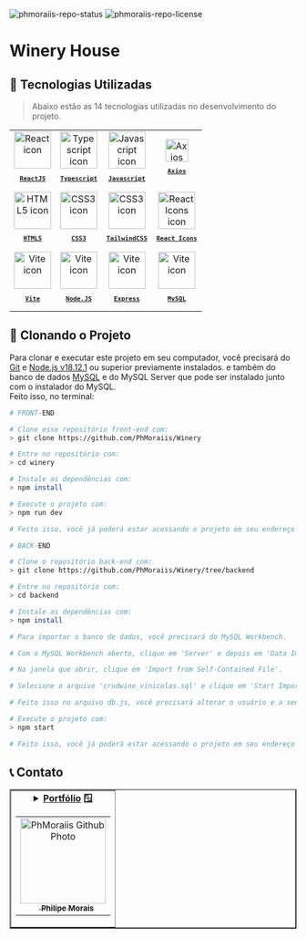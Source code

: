 ![phmoraiis-repo-status](https://img.shields.io/badge/status-developing-lightgrey?style=for-the-badge&logo=headspace&logoColor=yellow&color=lightgrey)
![phmoraiis-repo-license](https://img.shields.io/github/license/Luk4x/apple-store?style=for-the-badge&logo=unlicense&logoColor=lightgrey)

# Winery House

## 🚀 Tecnologias Utilizadas

> Abaixo estão as 14 tecnologias utilizadas no desenvolvimento do projeto.

<table align="center">
  <tr>
    <td align="center">
      <a href="https://pt-br.reactjs.org/">
        <img src="https://skillicons.dev/icons?i=react" width="65px" alt="React icon"/><br>
        <sub>
          <b>
            <pre>ReactJS</pre>
          </b>
        </sub>
      </a>
    </td>
    <td align="center">
      <a href="https://www.typescriptlang.org/">
        <img src="https://skillicons.dev/icons?i=ts" width="65px" alt="Typescript icon"/><br>
        <sub>
          <b>
            <pre>Typescript</pre>
          </b>
        </sub>
      </a>
    </td>
    <td align="center">
      <a href="https://developer.mozilla.org/en-US/docs/Web/JavaScript/">
        <img src="https://skillicons.dev/icons?i=js" width="65px" alt="Javascript icon"/><br>
        <sub>
          <b>
            <pre>Javascript</pre>
          </b>
        </sub>
      </a>
    </td>
    <td align="center">
      <a href="https://axios-http.com/docs/intro">
        <img src="https://camo.githubusercontent.com/272811d860f3fab0dd8ff0690e2ca36afbf0c96ad44100b8d42dfdce8511679b/68747470733a2f2f6178696f732d687474702e636f6d2f6173736574732f6c6f676f2e737667" height="40px" alt="Axios icon"/><br>
        <sub>
          <b>
            <pre>Axios</pre>
          </b>
        </sub>
      </a>
    </td>
  </tr>
  <tr>
  <td align="center">
      <a href="https://developer.mozilla.org/en-US/docs/Web/HTML/">
        <img src="https://skillicons.dev/icons?i=html" width="65px" alt="HTML5 icon"/><br>
        <sub>
          <b>
            <pre>HTML5</pre>
          </b>
        </sub>
      </a>
    </td>
    <td align="center">
      <a href="https://developer.mozilla.org/en-US/docs/Web/CSS/">
        <img src="https://skillicons.dev/icons?i=css" width="65px" alt="CSS3 icon"/><br>
        <sub>
          <b>
            <pre>CSS3</pre>
          </b>
        </sub>
      </a>
    </td>
    <td align="center">
      <a href="https://tailwindcss.com/">
        <img src="https://tailwindcss.com/_next/static/media/tailwindcss-mark.79614a5f61617ba49a0891494521226b.svg" width="65px" alt="CSS3 icon"/><br>
        <sub>
          <b>
            <pre>TailwindCSS</pre>
          </b>
        </sub>
      </a>
    </td>
    <td align="center">
      <a href="https://react-icons.github.io/react-icons/">
        <img src="https://user-images.githubusercontent.com/86276393/212928845-43fc02b7-bedb-4fb3-aed4-411a8e892920.png" height="65px" alt="React Icons icon"/><br>
        <sub>
          <b>
            <pre>React Icons</pre>
          </b>
        </sub>
      </a>
    </td>
  </tr>
  <tr>
    <td align="center">
      <a href="https://vitejs.dev/">
        <img src="https://vitejs.dev/logo-with-shadow.png" height="65px" alt="Vite icon"/><br>
        <sub>
          <b>
            <pre>Vite</pre>
          </b>
        </sub>
      </a>
    </td>
    <td align="center">
      <a href="https://nodejs.org/en">
        <img src="https://upload.wikimedia.org/wikipedia/commons/thumb/d/d9/Node.js_logo.svg/2560px-Node.js_logo.svg.png" height="65px" alt="Vite icon"/><br>
        <sub>
          <b>
            <pre>Node.JS</pre>
          </b>
        </sub>
      </a>
    </td>
    <td align="center">
      <a href="https://expressjs.com/">
        <img src="https://upload.wikimedia.org/wikipedia/commons/6/64/Expressjs.png" height="65px" alt="Vite icon"/><br>
        <sub>
          <b>
            <pre>Express</pre>
          </b>
        </sub>
      </a>
    </td>
    <td align="center">
      <a href="https://www.mysql.com/">
        <img src="https://cdn-icons-png.flaticon.com/512/5968/5968313.png" height="65px" alt="Vite icon"/><br>
        <sub>
          <b>
            <pre>MySQL</pre>
          </b>
        </sub>
      </a>
    </td>
  </tr>
</table>

## 📖 Clonando o Projeto

Para clonar e executar este projeto em seu computador, você precisará do [Git](https://git-scm.com/) e [Node.js v18.12.1](https://nodejs.org/en/) ou superior previamente instalados. e também do banco de dados [MySQL](https://dev.mysql.com/downloads/installer/) e do MySQL Server que pode ser instalado junto com o instalador do MySQL.<br>
Feito isso, no terminal:

```bash
# FRONT-END

# Clone esse repositório front-end com:
> git clone https://github.com/PhMoraiis/Winery

# Entre no repositório com:
> cd winery

# Instale as dependências com:
> npm install

# Execute o projeto com:
> npm run dev

# Feito isso, você já poderá estar acessando o projeto em seu endereço 'localhost:XXXX'.
```

```bash
# BACK-END

# Clone o repositório back-end com:
> git clone https://github.com/PhMoraiis/Winery/tree/backend

# Entre no repositório com:
> cd backend

# Instale as dependências com:
> npm install

# Para importar o banco de dados, você precisará do MySQL Workbench.

# Com o MySQL Workbench aberto, clique em 'Server' e depois em 'Data Import'.

# Na janela que abrir, clique em 'Import from Self-Contained File'.

# Selecione o arquivo 'crudwine_vinicolas.sql' e clique em 'Start Import'.

# Feito isso no arquivo db.js, você precisará alterar o usuário e a senha do seu banco de dados.

# Execute o projeto com:
> npm start

# Feito isso, você já poderá estar acessando o projeto em seu endereço 'localhost:XXXX' gerado pelo o front-end.
```

## 📞 Contato

<table border="2">
  <tr>
    <td align="center">
      <details>
        <summary>
          <b><a href="https://philipemorais.vercel.app/">Portfólio</a> 🪟</b>
          <table>
            <tr>
              <td align="center">
                <a href="https://github.com/PhMoraiis">
                  <img src="https://avatars.githubusercontent.com/u/101151994?v=4" width="150px;" alt="PhMoraiis Github Photo"/>
                </a>
                <br>
                <a href="https://www.linkedin.com/in/ph-morais/">
                  <sub>
                    <img width="12px" src="https://user-images.githubusercontent.com/86276393/213034697-3d2b2048-7a83-435c-96aa-6e5fad0466eb.png" /> <b>Philipe Morais</b>
                  </sub>
                </a>
              </td>
            </tr>
          </table>
        </summary>
      </details>
    </td>
  </tr>
</table>
